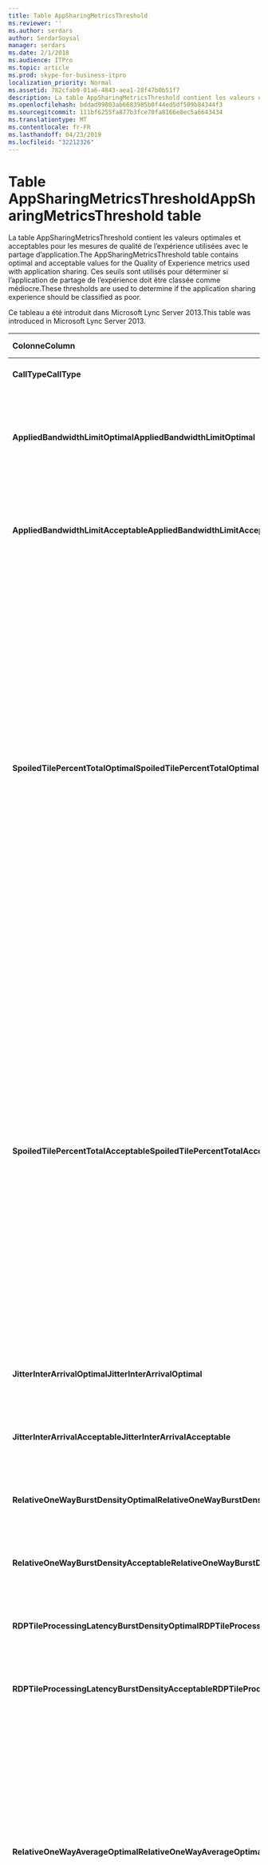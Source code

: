 ```yaml
---
title: Table AppSharingMetricsThreshold
ms.reviewer: ''
ms.author: serdars
author: SerdarSoysal
manager: serdars
ms.date: 2/1/2018
ms.audience: ITPro
ms.topic: article
ms.prod: skype-for-business-itpro
localization_priority: Normal
ms.assetid: 782cfab9-01a6-4843-aea1-28f47b0b51f7
description: La table AppSharingMetricsThreshold contient les valeurs optimales et acceptables pour les mesures de qualité de l’expérience utilisées avec le partage d’application. Ces seuils sont utilisés pour déterminer si l’application de partage de l’expérience doit être classée comme médiocre.
ms.openlocfilehash: bddad99803ab6683985b0f44ed5df509b84344f3
ms.sourcegitcommit: 111bf6255fa877b3fce70fa8166e8ec5a6643434
ms.translationtype: MT
ms.contentlocale: fr-FR
ms.lasthandoff: 04/23/2019
ms.locfileid: "32212326"
---
```

# <a name="appsharingmetricsthreshold-table"></a><span data-ttu-id="5bfed-104">Table AppSharingMetricsThreshold</span><span class="sxs-lookup"><span data-stu-id="5bfed-104">AppSharingMetricsThreshold table</span></span>
 
<span data-ttu-id="5bfed-105">La table AppSharingMetricsThreshold contient les valeurs optimales et acceptables pour les mesures de qualité de l’expérience utilisées avec le partage d’application.</span><span class="sxs-lookup"><span data-stu-id="5bfed-105">The AppSharingMetricsThreshold table contains optimal and acceptable values for the Quality of Experience metrics used with application sharing.</span></span> <span data-ttu-id="5bfed-106">Ces seuils sont utilisés pour déterminer si l’application de partage de l’expérience doit être classée comme médiocre.</span><span class="sxs-lookup"><span data-stu-id="5bfed-106">These thresholds are used to determine if the application sharing experience should be classified as poor.</span></span>
  
<span data-ttu-id="5bfed-107">Ce tableau a été introduit dans Microsoft Lync Server 2013.</span><span class="sxs-lookup"><span data-stu-id="5bfed-107">This table was introduced in Microsoft Lync Server 2013.</span></span>
  
|<span data-ttu-id="5bfed-108">**Colonne**</span><span class="sxs-lookup"><span data-stu-id="5bfed-108">**Column**</span></span>|<span data-ttu-id="5bfed-109">**Type de données**</span><span class="sxs-lookup"><span data-stu-id="5bfed-109">**Data Type**</span></span>|<span data-ttu-id="5bfed-110">**Clé/Index**</span><span class="sxs-lookup"><span data-stu-id="5bfed-110">**Key/Index**</span></span>|<span data-ttu-id="5bfed-111">**Détails**</span><span class="sxs-lookup"><span data-stu-id="5bfed-111">**Details**</span></span>|
|:-----|:-----|:-----|:-----|
|<span data-ttu-id="5bfed-112">**CallType**</span><span class="sxs-lookup"><span data-stu-id="5bfed-112">**CallType**</span></span> <br/> |<span data-ttu-id="5bfed-113">int</span><span class="sxs-lookup"><span data-stu-id="5bfed-113">int</span></span>  <br/> |<span data-ttu-id="5bfed-114">Principal</span><span class="sxs-lookup"><span data-stu-id="5bfed-114">Primary</span></span>  <br/> |<span data-ttu-id="5bfed-115">Type d’appel a été passé.</span><span class="sxs-lookup"><span data-stu-id="5bfed-115">Type of call that was placed.</span></span>  <br/> |
|<span data-ttu-id="5bfed-116">**AppliedBandwidthLimitOptimal**</span><span class="sxs-lookup"><span data-stu-id="5bfed-116">**AppliedBandwidthLimitOptimal**</span></span> <br/> |<span data-ttu-id="5bfed-117">int</span><span class="sxs-lookup"><span data-stu-id="5bfed-117">int</span></span>  <br/> ||<span data-ttu-id="5bfed-118">Limitation de bande passante optimale pour le partage d’application.</span><span class="sxs-lookup"><span data-stu-id="5bfed-118">Optimal bandwidth limitation for application sharing.</span></span> <span data-ttu-id="5bfed-119">La valeur par défaut est 1000000.</span><span class="sxs-lookup"><span data-stu-id="5bfed-119">The default value is 1000000.</span></span>  <br/> |
|<span data-ttu-id="5bfed-120">**AppliedBandwidthLimitAcceptable**</span><span class="sxs-lookup"><span data-stu-id="5bfed-120">**AppliedBandwidthLimitAcceptable**</span></span> <br/> |<span data-ttu-id="5bfed-121">int</span><span class="sxs-lookup"><span data-stu-id="5bfed-121">int</span></span>  <br/> ||<span data-ttu-id="5bfed-122">Limitation de bande passante acceptable pour le partage d’application.</span><span class="sxs-lookup"><span data-stu-id="5bfed-122">Acceptable bandwidth limitation for application sharing.</span></span> <span data-ttu-id="5bfed-123">La valeur par défaut est 500000.</span><span class="sxs-lookup"><span data-stu-id="5bfed-123">The default value is 500000.</span></span>  <br/> |
|<span data-ttu-id="5bfed-124">**SpoiledTilePercentTotalOptimal**</span><span class="sxs-lookup"><span data-stu-id="5bfed-124">**SpoiledTilePercentTotalOptimal**</span></span> <br/> |<span data-ttu-id="5bfed-125">Decimal(5,2)</span><span class="sxs-lookup"><span data-stu-id="5bfed-125">decimal(5,2)</span></span>  <br/> ||<span data-ttu-id="5bfed-126">Taux optimal pour les mosaïques « altérées » pour classer une qualité de partage d’Application.</span><span class="sxs-lookup"><span data-stu-id="5bfed-126">Optimal percentage rate for "spoiled" tiles for classifying an Application Sharing quality.</span></span> <span data-ttu-id="5bfed-127">Cette valeur est le pourcentage du contenu dans le fichier partagé qui n’a pas atteint le spectateur.</span><span class="sxs-lookup"><span data-stu-id="5bfed-127">This value is the percentage of the content from the sharer that did not reach the viewer.</span></span> <span data-ttu-id="5bfed-128">Le contenu peut être ignoré (ou endommagé) lorsque le fichier partagé ignore les mosaïques à partir de la source graphique ou la ASMCU disposer en mosaïque ignore disposer en mosaïque à partir du fichier partagé respectivement.</span><span class="sxs-lookup"><span data-stu-id="5bfed-128">Content may be discarded (or spoiled) when the sharer discards tiles from the graphics source or the ASMCU tiles discards tiles from Sharer respectively.</span></span> <span data-ttu-id="5bfed-129">La valeur par défaut est % 11.</span><span class="sxs-lookup"><span data-stu-id="5bfed-129">The default value is 11 percent.</span></span>  <br/> |
|<span data-ttu-id="5bfed-130">**SpoiledTilePercentTotalAcceptable**</span><span class="sxs-lookup"><span data-stu-id="5bfed-130">**SpoiledTilePercentTotalAcceptable**</span></span> <br/> |<span data-ttu-id="5bfed-131">Decimal(5,2)</span><span class="sxs-lookup"><span data-stu-id="5bfed-131">decimal(5,2)</span></span>  <br/> ||<span data-ttu-id="5bfed-132">Pourcentage acceptable pour les mosaïques « altérées » pour classer une qualité de partage d’Application.</span><span class="sxs-lookup"><span data-stu-id="5bfed-132">Acceptable percentage rate for "spoiled" tiles for classifying an Application Sharing quality.</span></span> <span data-ttu-id="5bfed-133">Cette valeur est le pourcentage du contenu dans le fichier partagé qui n’a pas atteint le spectateur.</span><span class="sxs-lookup"><span data-stu-id="5bfed-133">This value is the percentage of the content from the sharer that did not reach the viewer.</span></span> <span data-ttu-id="5bfed-134">Le contenu peut être ignoré (ou endommagé) lorsque le fichier partagé ignore les mosaïques à partir de la source graphique ou la ASMCU disposer en mosaïque ignore disposer en mosaïque à partir du fichier partagé respectivement.</span><span class="sxs-lookup"><span data-stu-id="5bfed-134">Content may be discarded (or spoiled) when the sharer discards tiles from the graphics source or the ASMCU tiles discards tiles from Sharer respectively.</span></span> <span data-ttu-id="5bfed-135">La valeur par défaut est de 36 %.</span><span class="sxs-lookup"><span data-stu-id="5bfed-135">The default value is 36 percent.</span></span>  <br/> |
|<span data-ttu-id="5bfed-136">**JitterInterArrivalOptimal**</span><span class="sxs-lookup"><span data-stu-id="5bfed-136">**JitterInterArrivalOptimal**</span></span> <br/> |<span data-ttu-id="5bfed-137">int</span><span class="sxs-lookup"><span data-stu-id="5bfed-137">int</span></span>  <br/> ||<span data-ttu-id="5bfed-138">Cette colonne n’est pas utilisée dans Microsoft Lync Server 2013.</span><span class="sxs-lookup"><span data-stu-id="5bfed-138">This column is not used in Microsoft Lync Server 2013.</span></span>  <br/> |
|<span data-ttu-id="5bfed-139">**JitterInterArrivalAcceptable**</span><span class="sxs-lookup"><span data-stu-id="5bfed-139">**JitterInterArrivalAcceptable**</span></span> <br/> |<span data-ttu-id="5bfed-140">int</span><span class="sxs-lookup"><span data-stu-id="5bfed-140">int</span></span>  <br/> ||<span data-ttu-id="5bfed-141">Cette colonne n’est pas utilisée dans Microsoft Lync Server 2013.</span><span class="sxs-lookup"><span data-stu-id="5bfed-141">This column is not used in Microsoft Lync Server 2013.</span></span>  <br/> |
|<span data-ttu-id="5bfed-142">**RelativeOneWayBurstDensityOptimal**</span><span class="sxs-lookup"><span data-stu-id="5bfed-142">**RelativeOneWayBurstDensityOptimal**</span></span> <br/> |<span data-ttu-id="5bfed-143">float</span><span class="sxs-lookup"><span data-stu-id="5bfed-143">float</span></span>  <br/> ||<span data-ttu-id="5bfed-144">Cette colonne n’est pas utilisée dans Microsoft Lync Server 2013.</span><span class="sxs-lookup"><span data-stu-id="5bfed-144">This column is not used in Microsoft Lync Server 2013.</span></span>  <br/> |
|<span data-ttu-id="5bfed-145">**RelativeOneWayBurstDensityAcceptable**</span><span class="sxs-lookup"><span data-stu-id="5bfed-145">**RelativeOneWayBurstDensityAcceptable**</span></span> <br/> |<span data-ttu-id="5bfed-146">float</span><span class="sxs-lookup"><span data-stu-id="5bfed-146">float</span></span>  <br/> ||<span data-ttu-id="5bfed-147">Cette colonne n’est pas utilisée dans Microsoft Lync Server 2013.</span><span class="sxs-lookup"><span data-stu-id="5bfed-147">This column is not used in Microsoft Lync Server 2013.</span></span>  <br/> |
|<span data-ttu-id="5bfed-148">**RDPTileProcessingLatencyBurstDensityOptimal**</span><span class="sxs-lookup"><span data-stu-id="5bfed-148">**RDPTileProcessingLatencyBurstDensityOptimal**</span></span> <br/> |<span data-ttu-id="5bfed-149">float</span><span class="sxs-lookup"><span data-stu-id="5bfed-149">float</span></span>  <br/> ||<span data-ttu-id="5bfed-150">Cette colonne n’est pas utilisée dans Microsoft Lync Server 2013.</span><span class="sxs-lookup"><span data-stu-id="5bfed-150">This column is not used in Microsoft Lync Server 2013.</span></span>  <br/> |
|<span data-ttu-id="5bfed-151">**RDPTileProcessingLatencyBurstDensityAcceptable**</span><span class="sxs-lookup"><span data-stu-id="5bfed-151">**RDPTileProcessingLatencyBurstDensityAcceptable**</span></span> <br/> |<span data-ttu-id="5bfed-152">float</span><span class="sxs-lookup"><span data-stu-id="5bfed-152">float</span></span>  <br/> ||<span data-ttu-id="5bfed-153">Cette colonne n’est pas utilisée dans Microsoft Lync Server 2013.</span><span class="sxs-lookup"><span data-stu-id="5bfed-153">This column is not used in Microsoft Lync Server 2013.</span></span>  <br/> |
|<span data-ttu-id="5bfed-154">**RelativeOneWayAverageOptimal**</span><span class="sxs-lookup"><span data-stu-id="5bfed-154">**RelativeOneWayAverageOptimal**</span></span> <br/> |<span data-ttu-id="5bfed-155">float</span><span class="sxs-lookup"><span data-stu-id="5bfed-155">float</span></span>  <br/> ||<span data-ttu-id="5bfed-156">Valeur optimale pour le délai relatif à sens unique entre les points de terminaison deux multimédia impliquées dans le partage d’application.</span><span class="sxs-lookup"><span data-stu-id="5bfed-156">Optimal value for the relative one-way delay between the two media endpoints involved in the application sharing.</span></span> <span data-ttu-id="5bfed-157">Il s’agit d’une mesure de latence sur un seul tronçon.</span><span class="sxs-lookup"><span data-stu-id="5bfed-157">This is a single-hop latency measure.</span></span> <span data-ttu-id="5bfed-158">La valeur par défaut est secondes 1.0.</span><span class="sxs-lookup"><span data-stu-id="5bfed-158">The default value is 1.0 seconds.</span></span>  <br/> <span data-ttu-id="5bfed-159">La colonne a été introduite dans Microsoft Lync Server 2013.</span><span class="sxs-lookup"><span data-stu-id="5bfed-159">The column was introduced in Microsoft Lync Server 2013.</span></span>  <br/> |
|<span data-ttu-id="5bfed-160">**RelativeOneWayAverageAcceptable**</span><span class="sxs-lookup"><span data-stu-id="5bfed-160">**RelativeOneWayAverageAcceptable**</span></span> <br/> |<span data-ttu-id="5bfed-161">float</span><span class="sxs-lookup"><span data-stu-id="5bfed-161">float</span></span>  <br/> ||<span data-ttu-id="5bfed-162">Valeur optimale pour le délai relatif à sens unique entre les points de terminaison deux multimédia impliquées dans le partage d’application.</span><span class="sxs-lookup"><span data-stu-id="5bfed-162">Optimal value for the relative one-way delay between the two media endpoints involved in the application sharing.</span></span> <span data-ttu-id="5bfed-163">Il s’agit d’une mesure de latence sur un seul tronçon.</span><span class="sxs-lookup"><span data-stu-id="5bfed-163">This is a single-hop latency measure.</span></span> <span data-ttu-id="5bfed-164">La valeur par défaut est 1,75 secondes.</span><span class="sxs-lookup"><span data-stu-id="5bfed-164">The default value is 1.75 seconds.</span></span>  <br/> <span data-ttu-id="5bfed-165">La colonne a été introduite dans Microsoft Lync Server 2013.</span><span class="sxs-lookup"><span data-stu-id="5bfed-165">The column was introduced in Microsoft Lync Server 2013.</span></span>  <br/> |
|<span data-ttu-id="5bfed-166">**RDPTileProcessingLatencyAverageOptimal**</span><span class="sxs-lookup"><span data-stu-id="5bfed-166">**RDPTileProcessingLatencyAverageOptimal**</span></span> <br/> |<span data-ttu-id="5bfed-167">float</span><span class="sxs-lookup"><span data-stu-id="5bfed-167">float</span></span>  <br/> ||<span data-ttu-id="5bfed-168">Valeur optimale de la mosaïque RDP moyenne de traitement latence dans le serveur de conférence en tant que pendant la durée de la session de visualisation.</span><span class="sxs-lookup"><span data-stu-id="5bfed-168">Optimal value of the average RDP tile processing latency in the AS Conferencing Server over the duration of the viewing session.</span></span> <span data-ttu-id="5bfed-169">Latence est la différence entre lorsque l’image de démarrage est codée sur le serveur (partagé ou MCU en fonction du scénario) et la même image de démarrage est décodée dans la visionneuse.</span><span class="sxs-lookup"><span data-stu-id="5bfed-169">Latency is the time difference between when the Start Frame is encoded on the server (sharer or MCU depending on the scenario) and the same Start Frame is decoded on the viewer.</span></span>  <br/> <span data-ttu-id="5bfed-170">Une moyenne élevée indique un délai plus long pour l’expérience de visionnage.</span><span class="sxs-lookup"><span data-stu-id="5bfed-170">A high average reflects a longer delay in the viewing experience.</span></span> <span data-ttu-id="5bfed-171">Un serveur de conférence surchargé peut rencontrer des délais moyens plus élevés.</span><span class="sxs-lookup"><span data-stu-id="5bfed-171">An overloaded conferencing server may experience higher average delays.</span></span> <span data-ttu-id="5bfed-172">La valeur par défaut est 200 ms.</span><span class="sxs-lookup"><span data-stu-id="5bfed-172">The default value is 200ms.</span></span>  <br/> <span data-ttu-id="5bfed-173">La colonne a été introduite dans Microsoft Lync Server 2013.</span><span class="sxs-lookup"><span data-stu-id="5bfed-173">The column was introduced in Microsoft Lync Server 2013.</span></span>  <br/> |
|<span data-ttu-id="5bfed-174">**RDPTileProcessingLatencyAverageAcceptable**</span><span class="sxs-lookup"><span data-stu-id="5bfed-174">**RDPTileProcessingLatencyAverageAcceptable**</span></span> <br/> |<span data-ttu-id="5bfed-175">float</span><span class="sxs-lookup"><span data-stu-id="5bfed-175">float</span></span>  <br/> ||<span data-ttu-id="5bfed-176">Valeur de la mosaïque RDP moyenne de traitement latence dans le serveur de conférence en tant que pendant la durée de la session de visualisation.</span><span class="sxs-lookup"><span data-stu-id="5bfed-176">Acceptable value of the average RDP tile processing latency in the AS Conferencing Server over the duration of the viewing session.</span></span> <span data-ttu-id="5bfed-177">Latence est la différence entre lorsque l’image de démarrage est codée sur le serveur (partagé ou MCU en fonction du scénario) et la même image de démarrage est décodée dans la visionneuse.</span><span class="sxs-lookup"><span data-stu-id="5bfed-177">Latency is the time difference between when the Start Frame is encoded on the server (sharer or MCU depending on the scenario) and the same Start Frame is decoded on the viewer.</span></span>  <br/> <span data-ttu-id="5bfed-178">Une moyenne élevée indique un délai plus long pour l’expérience de visionnage.</span><span class="sxs-lookup"><span data-stu-id="5bfed-178">A high average reflects a longer delay in the viewing experience.</span></span> <span data-ttu-id="5bfed-179">Un serveur de conférence surchargé peut rencontrer des délais moyens plus élevés.</span><span class="sxs-lookup"><span data-stu-id="5bfed-179">An overloaded conferencing server may experience higher average delays.</span></span> <span data-ttu-id="5bfed-180">La valeur par défaut est 200 ms.</span><span class="sxs-lookup"><span data-stu-id="5bfed-180">The default value is 200ms.</span></span>  <br/> <span data-ttu-id="5bfed-181">La colonne a été introduite dans Microsoft Lync Server 2013.</span><span class="sxs-lookup"><span data-stu-id="5bfed-181">The column was introduced in Microsoft Lync Server 2013.</span></span>  <br/> |
   

